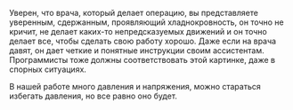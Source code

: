 Уверен, что врача, который делает операцию, вы представляете уверенным, сдержанным, проявляющий хладнокровность, он точно не кричит, не делает каких-то непредсказуемых движений и он точно делает все, чтобы сделать свою работу хорошо. Даже если на врача давят, он дает четкие и понятные инструкции своим ассистентам. Программисты тоже должны соответствовать этой картинке, даже в спорных ситуациях.

В нашей работе много давления и напряжения, можно стараться избегать давления, но все равно оно будет.
